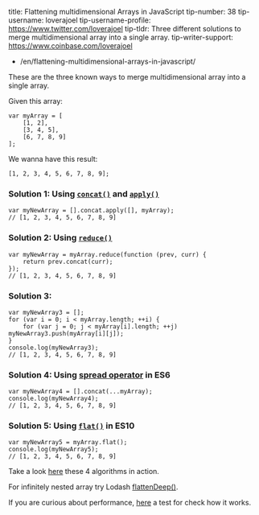 title: Flattening multidimensional Arrays in JavaScript tip-number: 38 tip-username: loverajoel tip-username-profile: https://www.twitter.com/loverajoel tip-tldr: Three different solutions to merge multidimensional array into a single array. tip-writer-support: https://www.coinbase.com/loverajoel

-   /en/flattening-multidimensional-arrays-in-javascript/

These are the three known ways to merge multidimensional array into a single array.

Given this array:

    var myArray = [
        [1, 2],
        [3, 4, 5],
        [6, 7, 8, 9]
    ];

We wanna have this result:

    [1, 2, 3, 4, 5, 6, 7, 8, 9];

### Solution 1: Using [`concat()`](https://developer.mozilla.org/en-US/docs/Web/JavaScript/Reference/Global_Objects/Array/concat) and [`apply()`](https://developer.mozilla.org/en-US/docs/Web/JavaScript/Reference/Global_Objects/Function/apply)

    var myNewArray = [].concat.apply([], myArray);
    // [1, 2, 3, 4, 5, 6, 7, 8, 9]

### Solution 2: Using [`reduce()`](https://developer.mozilla.org/en-US/docs/Web/JavaScript/Reference/Global_Objects/Array/Reduce#Flatten_an_array_of_arrays)

    var myNewArray = myArray.reduce(function (prev, curr) {
        return prev.concat(curr);
    });
    // [1, 2, 3, 4, 5, 6, 7, 8, 9]

### Solution 3:

    var myNewArray3 = [];
    for (var i = 0; i < myArray.length; ++i) {
        for (var j = 0; j < myArray[i].length; ++j) myNewArray3.push(myArray[i][j]);
    }
    console.log(myNewArray3);
    // [1, 2, 3, 4, 5, 6, 7, 8, 9]

### Solution 4: Using [spread operator](https://developer.mozilla.org/en-US/docs/Web/JavaScript/Reference/Operators/Spread_operator) in ES6

    var myNewArray4 = [].concat(...myArray);
    console.log(myNewArray4);
    // [1, 2, 3, 4, 5, 6, 7, 8, 9]

### Solution 5: Using [`flat()`](https://developer.mozilla.org/en-US/docs/Web/JavaScript/Reference/Global_Objects/Array/flat) in ES10

    var myNewArray5 = myArray.flat();
    console.log(myNewArray5);
    // [1, 2, 3, 4, 5, 6, 7, 8, 9]

Take a look [here](https://jsbin.com/janana/edit?js,console) these 4 algorithms in action.

For infinitely nested array try Lodash [flattenDeep()](https://lodash.com/docs#flattenDeep).

If you are curious about performance, [here](http://jsperf.com/flatten-an-array-loop-vs-reduce/6) a test for check how it works.

